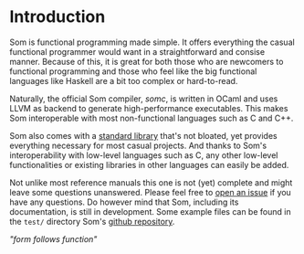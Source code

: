 # Introduction

Som is functional programming made simple. It offers everything the casual functional programmer would want in a straightforward and consise manner. Because of this, it is great for both those who are newcomers to functional programming and those who feel like the big functional languages like Haskell are a bit too complex or hard-to-read.

Naturally, the official Som compiler, *somc*, is written in OCaml and uses LLVM as backend to generate high-performance executables. This makes Som interoperable with most non-functional languages such as C and C++.

Som also comes with a [standard library](standard_library.md) that's not bloated, yet provides everything necessary for most casual projects. And thanks to Som's interoperability with low-level languages such as C, any other low-level functionalities or existing libraries in other languages can easily be added.

Not unlike most reference manuals this one is not (yet) complete and might leave some questions unanswered. Please feel free to [open an issue](https://github.com/SjVer/Som-Lang/issues/new) if you have any questions. Do however mind that Som, including its documentation, is still in development. Some example files can be found in the `test/` directory Som's [github repository](https://github.com/SjVer/Som-Lang).

<i class="right-side">"form follows function"</i>